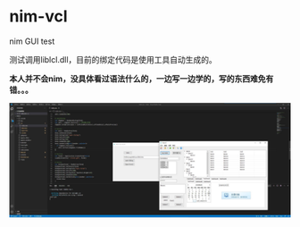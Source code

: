 # nim-vcl
nim GUI test

测试调用liblcl.dll，目前的绑定代码是使用工具自动生成的。

**本人并不会nim，没具体看过语法什么的，一边写一边学的，写的东西难免有错。。。**    


![s1](s1.jpg)